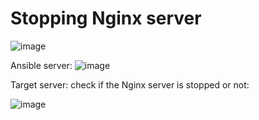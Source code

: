 # Stopping Nginx server

![image](https://github.com/balajisomasale/10-Days-of-Ansible-Playbooks/assets/35003840/d69a6eb2-17ac-420e-a7d1-b94195075186)

Ansible server:
![image](https://github.com/balajisomasale/10-Days-of-Ansible-Playbooks/assets/35003840/22325990-16d3-4982-b829-eef0219b6310)

Target server: check if the Nginx server is stopped or not:

![image](https://github.com/balajisomasale/10-Days-of-Ansible-Playbooks/assets/35003840/5c413dd1-073c-4d18-82e0-90aefad49dd3)
